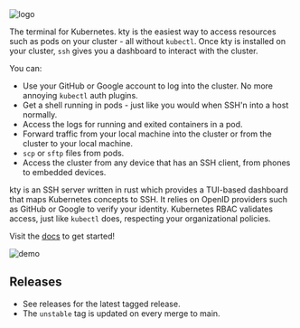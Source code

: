 <picture>
  <source media="(prefers-color-scheme: dark)" srcset="./docs/public/logo-dark-github.gif">
  <img alt="logo" src="./docs/public/logo-light-github.gif">
</picture>

The terminal for Kubernetes. kty is the easiest way to access resources such as
pods on your cluster - all without `kubectl`. Once kty is installed on your
cluster, `ssh` gives you a dashboard to interact with the cluster.

You can:

- Use your GitHub or Google account to log into the cluster. No more annoying
  `kubectl` auth plugins.
- Get a shell running in pods - just like you would when SSH'n into a host
  normally.
- Access the logs for running and exited containers in a pod.
- Forward traffic from your local machine into the cluster or from the cluster
  to your local machine.
- `scp` or `sftp` files from pods.
- Access the cluster from any device that has an SSH client, from phones to
  embedded devices.

kty is an SSH server written in rust which provides a TUI-based dashboard that
maps Kubernetes concepts to SSH. It relies on OpenID providers such as GitHub or
Google to verify your identity. Kubernetes RBAC validates access, just like
`kubectl` does, respecting your organizational policies.

Visit the [docs](https://kty.dev) to get started!

![demo](./docs/public/demo.gif)

## Releases

- See releases for the latest tagged release.
- The `unstable` tag is updated on every merge to main.

